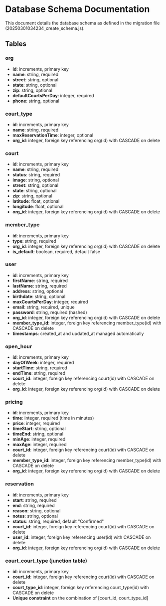 # Database Schema Documentation

This document details the database schema as defined in the migration file (20250301034234_create_schema.js).

## Tables

### org

- **id**: increments, primary key
- **name**: string, required
- **street**: string, optional
- **state**: string, optional
- **zip**: string, optional
- **defaultCourtsPerDay**: integer, required
- **phone**: string, optional

### court_type

- **id**: increments, primary key
- **name**: string, required
- **maxReservationTime**: integer, optional
- **org_id**: integer, foreign key referencing org(id) with CASCADE on delete

### court

- **id**: increments, primary key
- **name**: string, required
- **status**: string, required
- **image**: string, optional
- **street**: string, optional
- **state**: string, optional
- **zip**: string, optional
- **latitude**: float, optional
- **longitude**: float, optional
- **org_id**: integer, foreign key referencing org(id) with CASCADE on delete

### member_type

- **id**: increments, primary key
- **type**: string, required
- **org_id**: integer, foreign key referencing org(id) with CASCADE on delete
- **is_default**: boolean, required, default false

### user

- **id**: increments, primary key
- **firstName**: string, required
- **lastName**: string, required
- **address**: string, optional
- **birthdate**: string, optional
- **maxCourtsPerDay**: integer, required
- **email**: string, required, unique
- **password**: string, required (hashed)
- **org_id**: integer, foreign key referencing org(id) with CASCADE on delete
- **member_type_id**: integer, foreign key referencing member_type(id) with CASCADE on delete
- **timestamps**: created_at and updated_at managed automatically

### open_hour

- **id**: increments, primary key
- **dayOfWeek**: integer, required
- **startTime**: string, required
- **endTime**: string, required
- **court_id**: integer, foreign key referencing court(id) with CASCADE on delete
- **org_id**: integer, foreign key referencing org(id) with CASCADE on delete

### pricing

- **id**: increments, primary key
- **time**: integer, required (time in minutes)
- **price**: integer, required
- **timeStart**: string, optional
- **timeEnd**: string, optional
- **minAge**: integer, required
- **maxAge**: integer, required
- **court_id**: integer, foreign key referencing court(id) with CASCADE on delete
- **member_type_id**: integer, foreign key referencing member_type(id) with CASCADE on delete
- **org_id**: integer, foreign key referencing org(id) with CASCADE on delete

### reservation

- **id**: increments, primary key
- **start**: string, required
- **end**: string, required
- **reason**: string, optional
- **notes**: string, optional
- **status**: string, required, default "Confirmed"
- **court_id**: integer, foreign key referencing court(id) with CASCADE on delete
- **user_id**: integer, foreign key referencing user(id) with CASCADE on delete
- **org_id**: integer, foreign key referencing org(id) with CASCADE on delete

### court_court_type (junction table)

- **id**: increments, primary key
- **court_id**: integer, foreign key referencing court(id) with CASCADE on delete
- **court_type_id**: integer, foreign key referencing court_type(id) with CASCADE on delete
- **Unique constraint** on the combination of [court_id, court_type_id]
